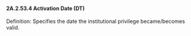 #### 2A.2.53.4 Activation Date (DT)

Definition: Specifies the date the institutional privilege became/becomes valid.
